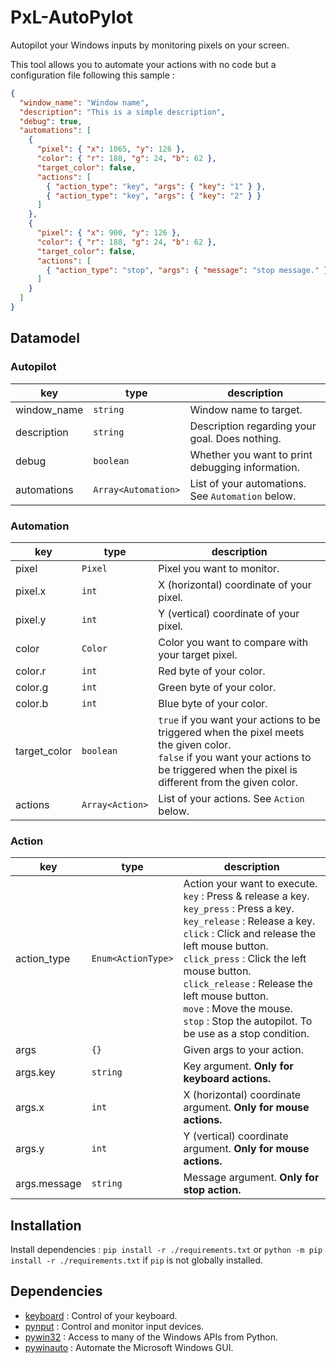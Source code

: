 # PxL-AutoPylot

Autopilot your Windows inputs by monitoring pixels on your screen.

This tool allows you to automate your actions with no code but a configuration file following this sample :
```json
{
  "window_name": "Window name",
  "description": "This is a simple description",
  "debug": true,
  "automations": [
    {
      "pixel": { "x": 1065, "y": 126 },
      "color": { "r": 188, "g": 24, "b": 62 },
      "target_color": false,
      "actions": [
        { "action_type": "key", "args": { "key": "1" } },
        { "action_type": "key", "args": { "key": "2" } }
      ]
    },
    {
      "pixel": { "x": 900, "y": 126 },
      "color": { "r": 188, "g": 24, "b": 62 },
      "target_color": false,
      "actions": [
        { "action_type": "stop", "args": { "message": "stop message." } }
      ]
    }
  ]
}
```

## Datamodel

### Autopilot

| key | type | description |
| --- | ----------- | ------ |
| window_name | `string` | Window name to target.
| description | `string` | Description regarding your goal. Does nothing.
| debug | `boolean` | Whether you want to print debugging information.
| automations | `Array<Automation>` | List of your automations. See `Automation` below.

### Automation

| key | type | description |
| --- | ----------- | ------ |
| pixel | `Pixel` | Pixel you want to monitor.
| pixel.x | `int` | X (horizontal) coordinate of your pixel.
| pixel.y | `int` | Y (vertical) coordinate of your pixel.
| color | `Color` | Color you want to compare with your target pixel.
| color.r | `int` | Red byte of your color.
| color.g | `int` | Green byte of your color.
| color.b | `int` | Blue byte of your color.
| target_color | `boolean` | `true` if you want your actions to be triggered when the pixel meets the given color.<br>`false` if you want your actions to be triggered when the pixel is different from the given color.
| actions | `Array<Action>` | List of your actions. See `Action` below. 

### Action 

| key | type | description |
| --- | ----------- | ------ |
| action_type | `Enum<ActionType>` | Action your want to execute.<br>`key` : Press & release a key.<br>`key_press` : Press a key.<br>`key_release` : Release a key.<br>`click` : Click and release the left mouse button.<br>`click_press` : Click the left mouse button.<br>`click_release` : Release the left mouse button.<br>`move` : Move the mouse.<br>`stop` : Stop the autopilot. To be use as a stop condition. |
| args | `{}` | Given args to your action.
| args.key | `string` | Key argument. **Only for keyboard actions.**
| args.x | `int` | X (horizontal) coordinate argument. **Only for mouse actions.**
| args.y | `int` | Y (vertical) coordinate argument. **Only for mouse actions.**
| args.message | `string` | Message argument. **Only for stop action.**

## Installation

Install dependencies : `pip install -r ./requirements.txt` or `python -m pip install -r ./requirements.txt` if `pip` is not globally installed.

## Dependencies

- [keyboard](https://github.com/boppreh/keyboard) : Control of your keyboard.
- [pynput](https://github.com/moses-palmer/pynput) : Control and monitor input devices.
- [pywin32](https://github.com/mhammond/pywin32) : Access to many of the Windows APIs from Python.
- [pywinauto](https://github.com/pywinauto/pywinauto) : Automate the Microsoft Windows GUI.
